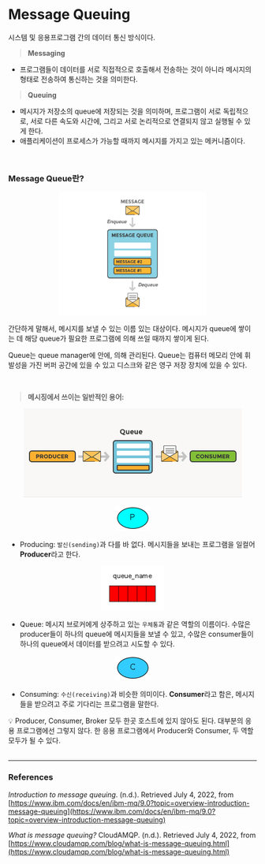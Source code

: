 # **Message Queuing**

시스템 및 응용프로그램 간의 데이터 통신 방식이다.

> **Messaging**
> 
- 프로그램들이 데이터를 서로 직접적으로 호출해서 전송하는 것이 아니라 메시지의 형태로 전송하여 통신하는 것을 의미한다.

> **Queuing**
> 
- 메시지가 저장소의 queue에 저장되는 것을 의미하며, 프로그램이 서로 독립적으로, 서로 다른 속도와 시간에, 그리고 서로 논리적으로 연결되지 않고 실행될 수 있게 한다.
- 애플리케이션이 프로세스가 가능할 때까지 메시지를 가지고 있는 메커니즘이다.

<br>

### Message Queue란?

<p align="center"><img src="resources/0.png" height="250" width="300"></p>

간단하게 말해서, 메시지를 보낼 수 있는 이름 있는 대상이다. 메시지가 queue에 쌓이는 데 해당 queue가 필요한 프로그램에 의해 쓰일 때까지 쌓이게 된다.

Queue는 queue manager에 안에, 의해 관리된다. Queue는 컴퓨터 메모리 안에 휘발성을 가진 버퍼 공간에 있을 수 있고 디스크와 같은 영구 저장 장치에 있을 수 있다. 

<br>

> **메시징에서 쓰이는 일반적인 용어:**
> 

<p align="center"><img src="resources/1.png"></p>

<p align="center"><img src="resources/2.png"></p>

- Producing: `발신(sending)`과 다를 바 없다. 메시지들을 보내는 프로그램을 일컬어 **Producer**라고 한다.

<p align="center"><img src="resources/3.png" ></p>

- Queue: 메시지 브로커에게 상주하고 있는 `우체통`과 같은 역할의 이름이다. 수많은 producer들이 하나의 queue에 메시지들을 보낼 수 있고, 수많은 consumer들이 하나의 queue에서 데이터를 받으려고 시도할 수 있다.

<p align="center"><img src="resources/4.png"></p>

- Consuming: `수신(receiving)`과 비슷한 의미이다. **Consumer**라고 함은, 메시지들을 받으려고 주로 기다리는 프로그램을 말한다.

<aside>
💡 Producer, Consumer, Broker 모두 한곳 호스트에 있지 않아도 된다. 대부분의 응용 프로그램에선 그렇지 않다. 한 응용 프로그램에서 Producer와 Consumer, 두 역할 모두가 될 수 있다.

</aside>

<br>

---

### **References**

*Introduction to message queuing*. (n.d.). Retrieved July 4, 2022, from [https://www.ibm.com/docs/en/ibm-mq/9.0?topic=overview-introduction-message-queuing](https://www.ibm.com/docs/en/ibm-mq/9.0?topic=overview-introduction-message-queuing)

*What is message queuing?* CloudAMQP. (n.d.). Retrieved July 4, 2022, from [https://www.cloudamqp.com/blog/what-is-message-queuing.html](https://www.cloudamqp.com/blog/what-is-message-queuing.html)